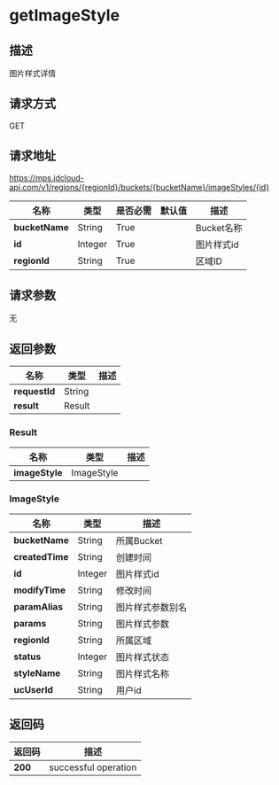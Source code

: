 # getImageStyle


## 描述
图片样式详情

## 请求方式
GET

## 请求地址
https://mps.jdcloud-api.com/v1/regions/{regionId}/buckets/{bucketName}/imageStyles/{id}

|名称|类型|是否必需|默认值|描述|
|---|---|---|---|---|
|**bucketName**|String|True||Bucket名称|
|**id**|Integer|True||图片样式id|
|**regionId**|String|True||区域ID|

## 请求参数
无


## 返回参数
|名称|类型|描述|
|---|---|---|
|**requestId**|String||
|**result**|Result||


### <a name="Result">Result</a>
|名称|类型|描述|
|---|---|---|
|**imageStyle**|ImageStyle||
### <a name="ImageStyle">ImageStyle</a>
|名称|类型|描述|
|---|---|---|
|**bucketName**|String|所属Bucket|
|**createdTime**|String|创建时间|
|**id**|Integer|图片样式id|
|**modifyTime**|String|修改时间|
|**paramAlias**|String|图片样式参数别名|
|**params**|String|图片样式参数|
|**regionId**|String|所属区域|
|**status**|Integer|图片样式状态|
|**styleName**|String|图片样式名称|
|**ucUserId**|String|用户id|

## 返回码
|返回码|描述|
|---|---|
|**200**|successful operation|

